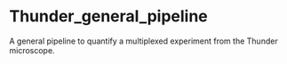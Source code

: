 # Thunder_general_pipeline
A general pipeline to quantify a multiplexed experiment from the Thunder microscope. 
